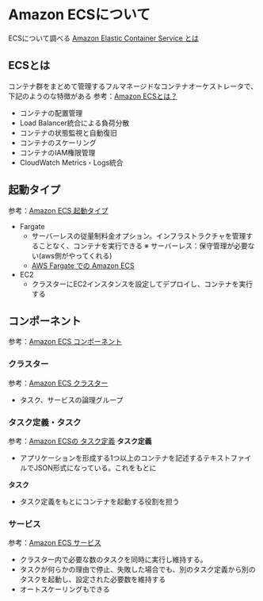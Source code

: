 # Amazon ECSについて

ECSについて調べる
[Amazon Elastic Container Service とは](https://docs.aws.amazon.com/ja_jp/AmazonECS/latest/developerguide/Welcome.html)

## ECSとは

コンテナ群をまとめて管理するフルマネージドなコンテナオーケストレータで、下記のようのな特徴がある
参考：[Amazon ECSとは？](https://dev.classmethod.jp/articles/re-introduction-2022-ecs/)

- コンテナの配置管理
- Load Balancer統合による負荷分散
- コンテナの状態監視と自動復旧
- コンテナのスケーリング
- コンテナのIAM権限管理
- CloudWatch Metrics・Logs統合

## 起動タイプ

参考：[Amazon ECS 起動タイプ](https://docs.aws.amazon.com/ja_jp/AmazonECS/latest/developerguide/launch_types.html)

- Fargate
  - サーバーレスの従量制料金オプション。インフラストラクチャを管理することなく、コンテナを実行できる
    ※ サーバーレス：保守管理が必要ない(aws側がやってくれる)
  - [AWS Fargate での Amazon ECS](https://docs.aws.amazon.com/ja_jp/AmazonECS/latest/developerguide/AWS_Fargate.html)
- EC2
  - クラスターにEC2インスタンスを設定してデプロイし、コンテナを実行する

## コンポーネント

参考：[Amazon ECS コンポーネント](https://docs.aws.amazon.com/ja_jp/AmazonECS/latest/developerguide/welcome-features.html)

### クラスター

参考：[Amazon ECS クラスター](https://docs.aws.amazon.com/ja_jp/AmazonECS/latest/developerguide/clusters.html)

- タスク、サービスの論理グループ

### タスク定義・タスク

参考：[Amazon ECSの タスク定義](https://docs.aws.amazon.com/ja_jp/AmazonECS/latest/developerguide/task_definitions.html)
**タスク定義**

- アプリケーションを形成する1つ以上のコンテナを記述するテキストファイルでJSON形式になっている。これをもとに

**タスク**

- タスク定義をもとにコンテナを起動する役割を担う

### サービス
参考：[Amazon ECS サービス](https://docs.aws.amazon.com/ja_jp/AmazonECS/latest/developerguide/ecs_services.html)
- クラスター内で必要な数のタスクを同時に実行し維持する。
- タスクが何らかの理由で停止、失敗した場合でも、別のタスク定義から別のタスクを起動し、設定された必要数を維持する
- オートスケーリングもできる
  
